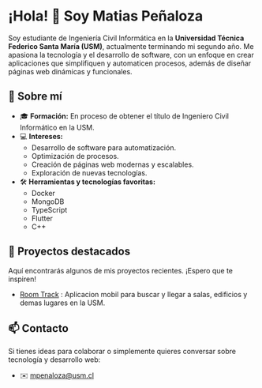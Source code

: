 # ¡Hola! 👋 Soy Matias Peñaloza

Soy estudiante de Ingeniería Civil Informática en la **Universidad Técnica Federico Santa María (USM)**, actualmente terminando mi segundo año. Me apasiona la tecnología y el desarrollo de software, con un enfoque en crear aplicaciones que simplifiquen y automaticen procesos, además de diseñar páginas web dinámicas y funcionales.

## 🌟 Sobre mí

- 🎓 **Formación:** En proceso de obtener el título de Ingeniero Civil Informático en la USM.
- 💻 **Intereses:** 
  - Desarrollo de software para automatización.
  - Optimización de procesos.
  - Creación de páginas web modernas y escalables.
  - Exploración de nuevas tecnologías.
- 🛠️ **Herramientas y tecnologías favoritas:** 
  - Docker
  - MongoDB
  - TypeScript
  - Flutter
  - C++

## 🚀 Proyectos destacados

Aquí encontrarás algunos de mis proyectos recientes. ¡Espero que te inspiren!
- [Room Track](https://github.com/Room-Track) : Aplicacion mobil para buscar y llegar a salas, edificios y demas lugares en la USM.

<!--
- [**Nombre del Proyecto 1**](#): Breve descripción del proyecto.
- [**Nombre del Proyecto 2**](#): Breve descripción del proyecto.
-->
## 📫 Contacto

Si tienes ideas para colaborar o simplemente quieres conversar sobre tecnología y desarrollo web:

- ✉️ mpenaloza@usm.cl
<!--
- 💼 [Tu LinkedIn (si tienes)]
- 🌐 [Tu portafolio o página web (si tienes)]
-->
